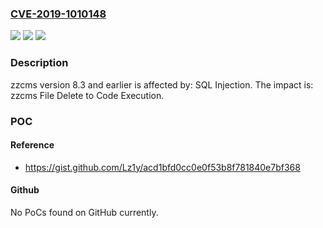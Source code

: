 ### [CVE-2019-1010148](https://cve.mitre.org/cgi-bin/cvename.cgi?name=CVE-2019-1010148)
![](https://img.shields.io/static/v1?label=Product&message=zzcms&color=blue)
![](https://img.shields.io/static/v1?label=Version&message=n%2Fa&color=blue)
![](https://img.shields.io/static/v1?label=Vulnerability&message=SQL%20Injection&color=brighgreen)

### Description

zzcms version 8.3 and earlier is affected by: SQL Injection. The impact is: zzcms File Delete to Code Execution.

### POC

#### Reference
- https://gist.github.com/Lz1y/acd1bfd0cc0e0f53b8f781840e7bf368

#### Github
No PoCs found on GitHub currently.

